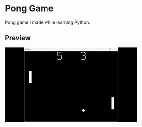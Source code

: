 # Pong Game
Pong game I made while learning Python.

## Preview
![Game Demo](./public/pong_gameplay_demo.gif)
